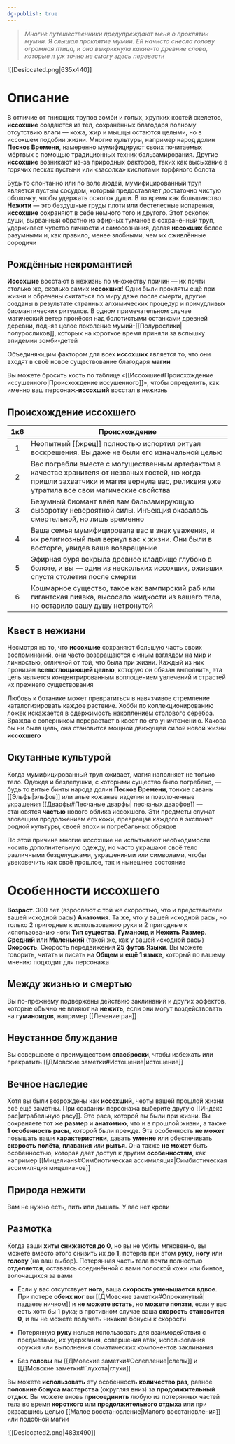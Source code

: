 ```yaml
---
dg-publish: true
---
```

> *Многие путешественники предупреждают меня о проклятии мумии. Я слышал проклятие мумии. Ей начисто снесла голову огромная птица, и она выкрикнула какие-то древние слова, которые я уж точно не смогу здесь перевести*

![[Desiccated.png|635x440]]

# Описание

В отличие от гниющих трупов зомби и голых, хрупких костей скелетов, **иссохшие** создаются из тел, сохранённых благодаря полному отсутствию влаги — кожа, жир и мышцы остаются целыми, но в иссохшем подобии жизни. Многие культуры, например народ долин **Песков Времени**, намеренно мумифицируют своих почитаемых мёртвых с помощью традиционных техник бальзамирования. Другие **иссохшие** возникают из-за природных факторов, таких как высыхание в горячих песках пустыни или «засолка» кислотами торфяного болота

Будь то спонтанно или по воле людей, мумифицированный труп является пустым сосудом, который предоставляет достаточно чистую оболочку, чтобы удержать осколок души. В то время как большинство **Нежити** — это бездушные груды плоти или бестелесные испарения, **иссохшие** сохраняют в себе немного того и другого. Этот осколок души, вырванный обратно из эфирных туманов в сохранённый труп, удерживает чувство личности и самосознания, делая **иссохших** более разумными и, как правило, менее злобными, чем их оживлённые сородичи

## Рождённые некромантией  

**Иссохшие** восстают в нежизнь по множеству причин — их почти столько же, сколько самих **иссохших**! Одни были прокляты ещё при жизни и обречены скитаться по миру даже после смерти, другие созданы в результате странных алхимических процедур и причудливых биомантических ритуалов. В одном примечательном случае магический ветер пронёсся над болотистыми останками древней деревни, подняв целое поколение мумий-[[Полурослики|полуросликов]], которых на короткое время приняли за вспышку эпидемии зомби-детей

Объединяющим фактором для всех **иссохших** является то, что они входят в своё новое существование благодаря **магии**

Вы можете бросить кость по таблице «[[Иссохшие#Происхождение иссушенного|Происхождение иссушенного]]», чтобы определить, как именно ваш персонаж-**иссохший** восстал в нежизнь

## Происхождение иссохшего

| 1к6 | Происхождение                                                                                                                                                                               |
| :-: | ------------------------------------------------------------------------------------------------------------------------------------------------------------------------------------------- |
|  1  | Неопытный [[жрец]] полностью испортил ритуал воскрешения. Вы даже не были его изначальной целью                                                                                             |
|  2  | Вас погребли вместе с могущественным артефактом в качестве хранителя от незваных гостей, но когда пришли захватчики и магия вернула вас, реликвия уже утратила все свои магические свойства |
|  3  | Безумный биомант ввёл вам бальзамирующую сыворотку невероятной силы. Инъекция оказалась смертельной, но лишь временно                                                                       |
|  4  | Ваша семья мумифицировала вас в знак уважения, и их религиозный пыл вернул вас к жизни. Они были в восторге, увидев ваше возвращение                                                        |
|  5  | Эфирная буря вскрыла древнее кладбище глубоко в болоте, и вы — один из нескольких иссохших, оживших спустя столетия после смерти                                                            |
|  6  | Кошмарное существо, такое как вампирский раб или гигантская пиявка, высосало жидкости из вашего тела, но оставило вашу душу нетронутой                                                      |
## Квест в нежизни  

Несмотря на то, что **иссохшие** сохраняют большую часть своих воспоминаний, они часто возвращаются с иным взглядом на мир и личностью, отличной от той, что была при жизни. Каждый из них пронизан **всепоглощающей целью**, которую он обязан выполнить, эта цель является концентрированным воплощением увлечений и страстей их прежнего существования

Любовь к ботанике может превратиться в навязчивое стремление каталогизировать каждое растение. Хобби по коллекционированию ложек искажается в одержимость накоплением столового серебра. Вражда с соперником перерастает в квест по его уничтожению. Какова бы ни была цель, она становится мощной движущей силой новой жизни **иссохшего**

## Окутанные культурой  

Когда мумифицированный труп оживает, магия наполняет не только тело. Одежда и безделушки, с которыми существо было погребено, — будь то витые бинты народа долин **Песков Времени**, тонкие саваны [[Эльфы|эльфов]] или алые кожаные изделия и позолоченные украшения [[Дварфы#Песчаные дварфы| песчаных дварфов]] — становятся **частью** нового облика иссохшего. Эти предметы служат зловещим продолжением его кожи, превращая каждого в экспонат родной культуры, своей эпохи и погребальных обрядов

По этой причине многие иссохшие не испытывают необходимости носить дополнительную одежду, но часто украшают своё тело различными безделушками, украшениями или символами, чтобы увековечить как своё прошлое, так и нынешнее состояние

# Особенности иссохшего

**Возраст**. 300 лет (взрослеют с той же скоростью, что и представители вашей исходной расы)
**Анатомия**. Та же, что у вашей исходной расы, но только 2 пригодные к использованию руки и 2 пригодные к использованию ноги
**Тип существа**. **Гуманоид** и **Нежить**
**Размер**. **Средний** или **Маленький** (такой же, как у вашей исходной расы)
**Скорость**. Скорость передвижения **25 футов**
**Языки**. Вы можете говорить, читать и писать на **Общем** и **ещё 1 языке**, который по вашему мнению подходит для персонажа

## Между жизнью и смертью

Вы по-прежнему подвержены действию заклинаний и других эффектов, которые обычно не влияют на **нежить**, если они могут воздействовать на **гуманоидов**, например [[Лечение ран]]

## Неустанное блуждание

Вы совершаете с преимуществом **спасброски**, чтобы избежать или прекратить [[ДМовские заметки#Истощение|истощение]]

## Вечное наследие

Хотя вы были возрождены как **иссохший**, черты вашей прошлой жизни всё ещё заметны. При создании персонажа выберите другую [[Индекс рас|играбельную расу]]. Это раса, которой вы были при жизни. Вы сохраняете тот же **размер** и **анатомию**, что и в прошлой жизни, а также **1 особенность расы**, которой были прежде. Эта особенность **не может** повышать ваши **характеристики**, давать **умение** или обеспечивать **скорость полёта**, **плавания** или **рытья**. Она также **не может** быть особенностью, которая даёт доступ к другим **особенностям**, как например [[Мицелианs#Симбиотическая ассимиляция|Симбиотическая ассимиляция мицелианов]]

## Природа нежити

Вам не нужно есть, пить или дышать. У вас нет крови

## Размотка

Когда ваши **хиты снижаются до 0**, но вы не убиты мгновенно, вы можете вместо этого снизить их до **1**, потеряв при этом **руку**, **ногу** или **голову** (на ваш выбор). Потерянная часть тела почти полностью **отделяется**, оставаясь соединённой с вами полоской кожи или бинтов, волочащихся за вами

- Если у вас отсутствует **нога**, ваша **скорость уменьшается вдвое**. При потере **обеих ног** вы [[ДМовские заметки#Опрокинутый|падаете ничком]] и **не можете встать**, но **можете ползти**, если у вас есть хотя бы 1 рука; в противном случае ваша **скорость становится 0**, и вы не можете получать никакие бонусы к скорости

- Потерянную **руку** нельзя использовать для взаимодействия с предметами, их удержания, совершения атак, использования оружия или выполнения соматических компонентов заклинания

- Без **головы** вы [[ДМовские заметки#Ослепление|слепы]] и [[ДМовские заметки#Глухота|глухи]]

Вы можете **использовать** эту особенность **количество раз**, равное **половине бонуса мастерства** (округляя вниз) за **продолжительный отдых**. Вы можете вновь **присоединить** любую из потерянных частей тела во время **короткого** или **продолжительного отдыха** или при оказавшись целью [[Малое восстановление|Малого восстановления]] или подобной магии

![[Desiccated2.png|483x490]]


































